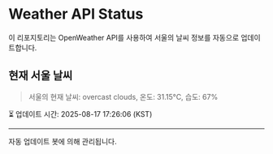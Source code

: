 
# Weather API Status

이 리포지토리는 OpenWeather API를 사용하여 서울의 날씨 정보를 자동으로 업데이트합니다.

## 현재 서울 날씨
> 서울의 현재 날씨: overcast clouds, 온도: 31.15°C, 습도: 67%

⏳ 업데이트 시간: 2025-08-17 17:26:06 (KST)

---
자동 업데이트 봇에 의해 관리됩니다.

